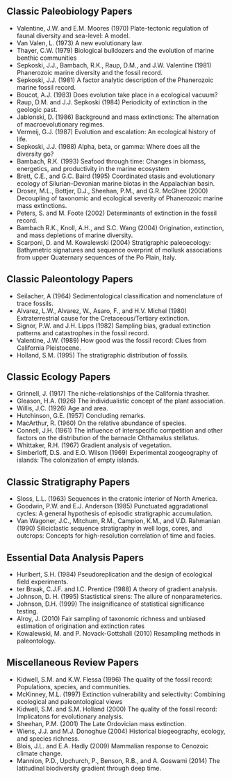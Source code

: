 ## Classic Paleobiology Papers
+ Valentine, J.W. and E.M. Moores (1970) Plate-tectonic regulation of faunal diversity and sea-level: A model.
+ Van Valen, L. (1973) A new evolutionary law. 
+ Thayer, C.W. (1979) Biological bulldozers and the evolution of marine benthic communities 
+ Sepkoski, J.J., Bambach, R.K., Raup, D.M., and J.W. Valentine (1981) Phanerozoic marine diversity and the fossil record.
+ Sepkoski, J.J. (1981) A factor analytic description of the Phanerozoic marine fossil record. 
+ Boucot, A.J. (1983) Does evolution take place in a ecological vacuum? 
+ Raup, D.M. and J.J. Sepkoski (1984) Periodicity of extinction in the geologic past. 
+ Jablonski, D. (1986) Background and mass extinctions: The alternation of macroevolutionary regimes. 
+ Vermeij, G.J. (1987) Evolution and escalation: An ecological history of life. 
+ Sepkoski, J.J. (1988) Alpha, beta, or gamma: Where does all the diversity go? 
+ Bambach, R.K. (1993) Seafood through time: Changes in biomass, energetics, and productivity in the marine ecosystem 
+ Brett, C.E., and G.C. Baird (1995) Coordinated stasis and evolutionary ecology of Silurian–Devonian marine biotas in the Appalachian basin.
+ Droser, M.L., Bottjer, D.J., Sheehan, P.M., and G.R. McGhee (2000) Decoupling of taxonomic and ecological severity of Phanerozoic marine mass extinctions. 
+ Peters, S. and M. Foote (2002) Determinants of extinction in the fossil record. 
+ Bambach R.K., Knoll, A.H., and S.C. Wang (2004) Origination, extinction, and mass depletions of marine diversity. 
+ Scarponi, D. and M. Kowalewski (2004) Stratigraphic paleoecology: Bathymetric signatures and sequence overprint of mollusk associations from upper Quaternary sequences of the Po Plain, Italy. 

## Classic Paleontology Papers
+ Seilacher, A (1964) Sedimentological classification and nomenclature of trace fossils. 
+ Alvarez, L.W., Alvarez, W., Asaro, F., and H.V. Michel (1980) Extraterrestrial cause for the Cretaceous/Tertiary extinction. 
+ Signor, P.W. and J.H. Lipps (1982) Sampling bias, gradual extinction patterns and catastrophes in the fossil record.
+ Valentine, J.W. (1989) How good was the fossil record: Clues from California Pleistocene. 
+ Holland, S.M. (1995) The stratigraphic distribution of fossils. 

## Classic Ecology Papers
+ Grinnell, J. (1917) The niche-relationships of the California thrasher.
+ Gleason, H.A. (1926) The individualistic concept of the plant association.
+ Willis, J.C. (1926) Age and area.
+ Hutchinson, G.E. (1957) Concluding remarks.
+ MacArthur, R. (1960) On the relative abundance of species.
+ Connell, J.H. (1961) The influence of interspecific competition and other factors on the distribution of the barnacle Chthamalus stellatus.
+ Whittaker, R.H. (1967) Gradient analysis of vegetation.
+ Simberloff, D.S. and E.O. Wilson (1969) Experimental zoogeography of islands: The colonization of empty islands.

## Classic Stratigraphy Papers
+ Sloss, L.L. (1963) Sequences in the cratonic interior of North America. 
+ Goodwin, P.W. and E.J. Anderson (1985) Punctuated aggradational cycles: A general hypothesis of episodic stratigraphic accumulation. 
+ Van Wagoner, J.C., Mitchum, R.M., Campion, K.M., and V.D. Rahmanian (1990) Siliciclastic sequence stratigraphy in well logs, cores, and outcrops: Concepts for high-resolution correlation of time and facies. 

## Essential Data Analysis Papers
+ Hurlbert, S.H. (1984) Pseudoreplication and the design of ecological field experiments. 
+ ter Braak, C.J.F. and I.C. Prentice (1988) A theory of gradient analysis. 
+ Johnson, D. H. (1995) Stastistical sirens: The allure of nonparameterics. 
+ Johnson, D.H. (1999) The insignificance of statistical significance testing. 
+ Alroy, J. (2010) Fair sampling of taxonomic richness and unbiased estimation of origination and extinction rates 
+ Kowalewski, M. and P. Novack-Gottshall (2010) Resampling methods in paleontology. 

## Miscellaneous Review Papers
+ Kidwell, S.M. and K.W. Flessa (1996) The quality of the fossil record: Populations, species, and communities. 
+ McKinney, M.L. (1997) Extinction vulnerability and selectivity: Combining ecological and paleontological views 
+ Kidwell, S.M. and S.M. Holland (2000) The quality of the fossil record: Implicatons for evolutionary analysis. 
+ Sheehan, P.M. (2001) The Late Ordovician mass extinction. 
+ Wiens, J.J. and M.J. Donoghue (2004) Historical biogeography, ecology, and species richness. 
+ Blois, J.L. and E.A. Hadly (2009) Mammalian response to Cenozoic climate change. 
+ Mannion, P.D., Upchurch, P., Benson, R.B., and A. Goswami (2014) The latitudinal biodiversity gradient through deep time. 
